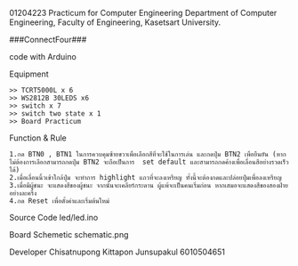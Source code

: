 01204223 Practicum for Computer Engineering
Department of Computer Engineering, Faculty of Engineering, Kasetsart University.

###ConnectFour###

code with Arduino

Equipment
	
	>> TCRT5000L x 6
	>> WS2812B 30LEDS x6
	>> switch x 7
	>> switch two state x 1 
	>> Board Practicum

Function & Rule
	
	1.กด BTN0 , BTN1 ในการควบคุมซ้ายขวาเพื่อเลือกสีที่จะใช้ในการเล่น และกดปุ่ม BTN2 เพื่อยืนยัน (หากไม่ต้องการเลือกสามารถกดปุ่ม BTN2 จะถือเป็นการ  set default และสามารถกดค้างเพื่อเลื่อนสีอย่างรวดเร็วได้)
	2.เมื่อเลื่อนนิ้วเข้าใกล้ปุ่ม จะทำการ highlight แถวที่จะลงเหรียญ ทั้งนี้จะต้องกดและปล่อยปุ่มเพื่อลงเหรียญ
	3.เมื่อมีผู้ชนะ จะแสดงสีของผู้ชนะ จากนั้นจะเคลียร์กระดาน ผู้แพ้จะเป็นคนเริ่มก่อน หากเสมอจะแสดงสีของสองฝ่ายอย่างละครึ่ง
	4.กด Reset เพื่อตั้งค่าและเริ่มต้นใหม่
	
Source Code
	led/led.ino

Board Schemetic
	schematic.png

Developer
	Chisatnupong
	Kittapon Junsupakul 6010504651